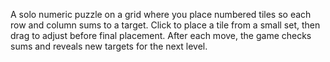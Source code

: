 A solo numeric puzzle on a grid where you place numbered tiles so each row and column sums to a target. Click to place a tile from a small set, then drag to adjust before final placement. After each move, the game checks sums and reveals new targets for the next level.